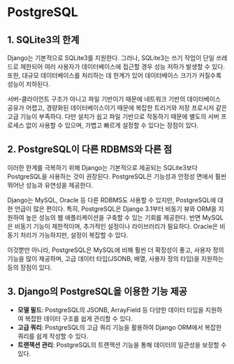 # PostgreSQL

## 1. SQLite3의 한계
Django는 기본적으로 SQLite3를 지원한다. 그러나, SQLite3는 쓰기 작업이 단일 쓰레드로 제한되어 여러 사용자가 데이터베이스에 접근할 경우 성능 저하가 발생할 수 있다. 또한, 대규모 데이터베이스를 처리하는 데 한계가 있어 데이터베이스 크기가 커질수록 성능이 저하된다.

서버-클라이언트 구조가 아니고 파일 기반이기 때문에 네트워크 기반의 데이터베이스 공유가 어렵고, 경량화된 데이터베이스이기 때문에 복잡한 트리거와 저장 프로시저 같은 고급 기능이 부족하다. 다만 설치가 쉽고 파일 기반으로 작동하기 때문에 별도의 서버 프로세스 없이 사용할 수 있으며, 가볍고 빠르게 설정할 수 있다는 장점이 있다.

## 2. PostgreSQL이 다른 RDBMS와 다른 점
이러한 한계를 극복하기 위해 Django는 기본적으로 제공되는 SQLite3보다 PostgreSQL을 사용하는 것이 권장된다. PostgreSQL은 기능성과 안정성 면에서 훨씬 뛰어난 성능과 유연성을 제공한다.

Django는 MySQL, Oracle 등 다른 RDBMS도 사용할 수 있지만, PostgreSQL에 대한 언급이 많은 편이다. 특히, PostgreSQL은 Django 3.1부터 비동기 뷰와 ORM을 지원하여 높은 성능의 웹 애플리케이션을 구축할 수 있는 기회를 제공한다. 반면 MySQL은 비동기 기능이 제한적이며, 추가적인 설정이나 라이브러리가 필요하다. Oracle은 비동기 처리가 가능하지만, 설정이 복잡할 수 있다.

이것뿐만 아니라, PostgreSQL은 MySQL에 비해 훨씬 더 확장성이 좋고, 사용자 정의 기능을 많이 제공하며, 고급 데이터 타입(JSONB, 배열, 사용자 정의 타입)을 지원하는 등의 장점이 있다.

## 3. Django의 PostgreSQL을 이용한 기능 제공
- **모델 필드**: PostgreSQL의 JSONB, ArrayField 등 다양한 데이터 타입을 지원하여 복잡한 데이터 구조를 쉽게 관리할 수 있다.
- **고급 쿼리**: PostgreSQL의 고급 쿼리 기능을 활용하여 Django ORM에서 복잡한 쿼리를 쉽게 작성할 수 있다.
- **트랜잭션 관리**: PostgreSQL의 트랜잭션 기능을 통해 데이터의 일관성을 보장할 수 있다.